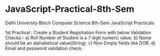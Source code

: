 # JavaScript-Practical-8th-Sem
Delhi University Btech Computer Science 8th-Sem JavaScript Practicals

1st Practical : Create a Student Registration Form with below Validation Checks:-
a) Roll Number of Student is a 7 digit numeric value.
b) Name should be an alphabetical value(String).
c) Non-Empty fields like DOB.
d) Email and password validation check.
